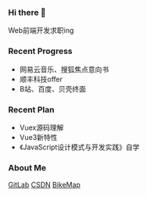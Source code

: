 ### Hi there 👋

Web前端开发求职ing

### Recent Progress

- 网易云音乐、搜狐焦点意向书
- 顺丰科技offer
- B站、百度、贝壳终面

### Recent Plan

- Vuex源码理解
- Vue3新特性
- 《JavaScript设计模式与开发实践》自学

### About Me

[GitLab](https://gitlab.com/ly15927086342)
[CSDN](https://blog.csdn.net/lyandgh)
[BikeMap](https://railwayhs.cn/bikemap/map.html)

<!--
**ly15927086342/ly15927086342** is a ✨ _special_ ✨ repository because its `README.md` (this file) appears on your GitHub profile.

Here are some ideas to get you started:

- 🔭 I’m currently working on ...
- 🌱 I’m currently learning ...
- 👯 I’m looking to collaborate on ...
- 🤔 I’m looking for help with ...
- 💬 Ask me about ...
- 📫 How to reach me: ...
- 😄 Pronouns: ...
- ⚡ Fun fact: ...
-->
